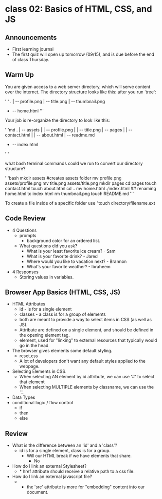 # class 02: Basics of HTML, CSS, and JS

## Announcements

* First learning journal
* The first quiz will open up tomorrow (09/15), and is due before the end of class Thursday.

## Warm Up

You are given access to a web server directory, which will serve content over the internet. The directory structure looks like this: after you run 'tree': 

'''
.
| -- profile.png
| -- title.png
| -- thumbnail.png
+ -- home.html
'''

Your job is re-organize the directory to look like this:

'''md
.
| -- assets
|    | -- profile.png
|   | -- title.png
| -- pages
|   | -- contact.html
|       | -- about.html
| -- readme.md
+ -- index.html


'''

what bash terminal commands could we run to convert our directory structure?

'''bash
mkdir assets #creates assets folder
mv profile.png assets/profile.png
mv title.png assets/title.png
mkdir pages
cd pages
touch contact.html
touch about.html
cd ..
mv home.html ./index.html ## renaming home.html to index.html
rm thumbnail.png
touch README.md
'''

To create a file inside of a specific folder use "touch directory/filename.ext

## Code Review

* 4 Questions
    * prompts
        * background color for an ordered list. 
    * What questions did you ask?
        * What is your least favorite ice cream? - Sam
        * What is your favorite drink? - Jared
        * Where would you like to vacation next? - Brannon
        * What's your favorite weather? - Ibraheem
* 4 Responses
    * Storing values in variables.

## Browser App Basics (HTML, CSS, JS)

* HTML Attributes
    * id - is for a single element
    * classes - a class is for a group of elements
    * both are meant to provide a way to select items in CSS (as well as JS).
    * Attribute are defined on a single element, and should be defined in the opening element tag. 
    * <link> element, used for "linking" to external resources that typically would go in the head.
* The browser gives elements some default styling. 
    * reset.css
    * A lot of developers don't want any default styles applied to the webpage.
* Selecting Elements in CSS.
    * When selecting AN element by id attribute, we can use '#' to select that element
    * When selecting MULTIPLE elements by classname, we can use the '.'.
* Data Types
* conditional logic / flow control
    * if
    * then
    * else


## Review

* What is the difference between an 'id' and a 'class'?
    * id is for a single element, class is for a group.
        * Will our HTML break if we have elements that share.
            * No
* How do I link an external Stylesheet?
    * <link rel='stylesheet' href='styles.css'>
        * href attribute should receive a relative path to a css file. 
* How do I link an external javascript file? 
    * <script src="JSfileName.js"></script>
        * the 'src' attribute is more for "embedding" content into our document. 